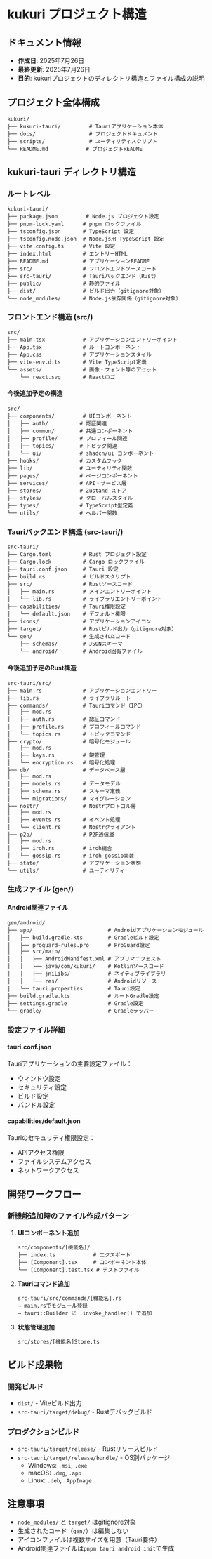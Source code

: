 # kukuri プロジェクト構造

## ドキュメント情報
- **作成日**: 2025年7月26日
- **最終更新**: 2025年7月26日
- **目的**: kukuriプロジェクトのディレクトリ構造とファイル構成の説明

## プロジェクト全体構成

```
kukuri/
├── kukuri-tauri/         # Tauriアプリケーション本体
├── docs/                 # プロジェクトドキュメント
├── scripts/              # ユーティリティスクリプト
└── README.md            # プロジェクトREADME
```

## kukuri-tauri ディレクトリ構造

### ルートレベル
```
kukuri-tauri/
├── package.json         # Node.js プロジェクト設定
├── pnpm-lock.yaml      # pnpm ロックファイル
├── tsconfig.json       # TypeScript 設定
├── tsconfig.node.json  # Node.js用 TypeScript 設定
├── vite.config.ts      # Vite 設定
├── index.html          # エントリーHTML
├── README.md           # アプリケーションREADME
├── src/                # フロントエンドソースコード
├── src-tauri/          # Tauriバックエンド（Rust）
├── public/             # 静的ファイル
├── dist/               # ビルド出力（gitignore対象）
└── node_modules/       # Node.js依存関係（gitignore対象）
```

### フロントエンド構造 (src/)
```
src/
├── main.tsx            # アプリケーションエントリーポイント
├── App.tsx             # ルートコンポーネント
├── App.css             # アプリケーションスタイル
├── vite-env.d.ts       # Vite TypeScript定義
└── assets/             # 画像・フォント等のアセット
    └── react.svg       # Reactロゴ
```

#### 今後追加予定の構造
```
src/
├── components/         # UIコンポーネント
│   ├── auth/          # 認証関連
│   ├── common/        # 共通コンポーネント
│   ├── profile/       # プロフィール関連
│   ├── topics/        # トピック関連
│   └── ui/            # shadcn/ui コンポーネント
├── hooks/             # カスタムフック
├── lib/               # ユーティリティ関数
├── pages/             # ページコンポーネント
├── services/          # API・サービス層
├── stores/            # Zustand ストア
├── styles/            # グローバルスタイル
├── types/             # TypeScript型定義
└── utils/             # ヘルパー関数
```

### Tauriバックエンド構造 (src-tauri/)
```
src-tauri/
├── Cargo.toml          # Rust プロジェクト設定
├── Cargo.lock          # Cargo ロックファイル
├── tauri.conf.json     # Tauri 設定
├── build.rs            # ビルドスクリプト
├── src/                # Rustソースコード
│   ├── main.rs         # メインエントリーポイント
│   └── lib.rs          # ライブラリエントリーポイント
├── capabilities/       # Tauri権限設定
│   └── default.json    # デフォルト権限
├── icons/              # アプリケーションアイコン
├── target/             # Rustビルド出力（gitignore対象）
└── gen/                # 生成されたコード
    ├── schemas/        # JSONスキーマ
    └── android/        # Android固有ファイル
```

#### 今後追加予定のRust構造
```
src-tauri/src/
├── main.rs             # アプリケーションエントリー
├── lib.rs              # ライブラリルート
├── commands/           # Tauriコマンド（IPC）
│   ├── mod.rs
│   ├── auth.rs         # 認証コマンド
│   ├── profile.rs      # プロフィールコマンド
│   └── topics.rs       # トピックコマンド
├── crypto/             # 暗号化モジュール
│   ├── mod.rs
│   ├── keys.rs         # 鍵管理
│   └── encryption.rs   # 暗号化処理
├── db/                 # データベース層
│   ├── mod.rs
│   ├── models.rs       # データモデル
│   ├── schema.rs       # スキーマ定義
│   └── migrations/     # マイグレーション
├── nostr/              # Nostrプロトコル層
│   ├── mod.rs
│   ├── events.rs       # イベント処理
│   └── client.rs       # Nostrクライアント
├── p2p/                # P2P通信層
│   ├── mod.rs
│   ├── iroh.rs         # iroh統合
│   └── gossip.rs       # iroh-gossip実装
├── state/              # アプリケーション状態
└── utils/              # ユーティリティ
```

### 生成ファイル (gen/)

#### Android関連ファイル
```
gen/android/
├── app/                        # Androidアプリケーションモジュール
│   ├── build.gradle.kts        # Gradleビルド設定
│   ├── proguard-rules.pro      # ProGuard設定
│   ├── src/main/
│   │   ├── AndroidManifest.xml # アプリマニフェスト
│   │   ├── java/com/kukuri/    # Kotlinソースコード
│   │   ├── jniLibs/            # ネイティブライブラリ
│   │   └── res/                # Androidリソース
│   └── tauri.properties        # Tauri設定
├── build.gradle.kts            # ルートGradle設定
├── settings.gradle             # Gradle設定
└── gradle/                     # Gradleラッパー
```

### 設定ファイル詳細

#### tauri.conf.json
Tauriアプリケーションの主要設定ファイル：
- ウィンドウ設定
- セキュリティ設定
- ビルド設定
- バンドル設定

#### capabilities/default.json
Tauriのセキュリティ権限設定：
- APIアクセス権限
- ファイルシステムアクセス
- ネットワークアクセス

## 開発ワークフロー

### 新機能追加時のファイル作成パターン

1. **UIコンポーネント追加**
   ```
   src/components/[機能名]/
   ├── index.ts            # エクスポート
   ├── [Component].tsx     # コンポーネント本体
   └── [Component].test.tsx # テストファイル
   ```

2. **Tauriコマンド追加**
   ```
   src-tauri/src/commands/[機能名].rs
   → main.rsでモジュール登録
   → tauri::Builder に .invoke_handler() で追加
   ```

3. **状態管理追加**
   ```
   src/stores/[機能名]Store.ts
   ```

## ビルド成果物

### 開発ビルド
- `dist/` - Viteビルド出力
- `src-tauri/target/debug/` - Rustデバッグビルド

### プロダクションビルド
- `src-tauri/target/release/` - Rustリリースビルド
- `src-tauri/target/release/bundle/` - OS別パッケージ
  - Windows: `.msi`, `.exe`
  - macOS: `.dmg`, `.app`
  - Linux: `.deb`, `.AppImage`

## 注意事項

- `node_modules/` と `target/` はgitignore対象
- 生成されたコード（`gen/`）は編集しない
- アイコンファイルは複数サイズを用意（Tauri要件）
- Android関連ファイルは`pnpm tauri android init`で生成